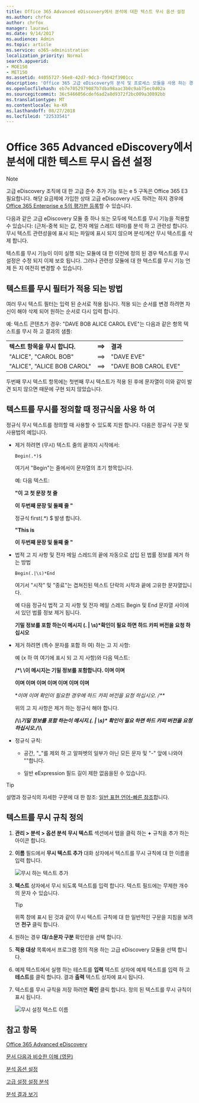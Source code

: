 ```yaml
---
title: Office 365 Advanced eDiscovery에서 분석에 대한 텍스트 무시 옵션 설정
ms.author: chrfox
author: chrfox
manager: laurawi
ms.date: 9/14/2017
ms.audience: Admin
ms.topic: article
ms.service: o365-administration
localization_priority: Normal
search.appverid:
- MOE150
- MET150
ms.assetid: 44055727-56e8-42d7-9dc3-fb942f3901cc
description: 'Office 365 고급 eDiscovery의 분석 및 프로세스 모듈을 사용 하는 경우 특정 텍스트를 무시 하도록 규칙을 정의 하는 방법에 알아봅니다.  '
ms.openlocfilehash: eb7e7052979087b7dba98aac3b0c9ab75ec0d02a
ms.sourcegitcommit: 36c5466056cdef6ad2a8d9372f2bc009a30892bb
ms.translationtype: MT
ms.contentlocale: ko-KR
ms.lasthandoff: 08/27/2018
ms.locfileid: "22533541"
---
```

# <a name="set-ignore-text-option-for-analyze-in-office-365-advanced-ediscovery"></a>Office 365 Advanced eDiscovery에서 분석에 대한 텍스트 무시 옵션 설정

> [!NOTE]
> 고급 eDiscovery 조직에 대 한 고급 준수 추가 기능 또는 e 5 구독은 Office 365 E3 필요합니다. 해당 요금제에 가입한 상태 고급 eDiscovery 시도 하려는 하지 경우에 [Office 365 Enterprise e 5의 평가판 등록](https://go.microsoft.com/fwlink/p/?LinkID=698279)할 수 있습니다. 
  
다음과 같은 고급 eDiscovery 모듈 중 하나 또는 모두에 텍스트를 무시 기능을 적용할 수 있습니다: (근처-중복 되는 값, 전자 메일 스레드 테마)를 분석 하 고 관련성 합니다. 무시 텍스트 관련성을에 표시 되는 파일에 표시 되지 않으며 분석/계산 무시 텍스트를 삭제 합니다.
  
텍스트를 무시 기능이 이미 실행 되는 모듈에 대 한 이전에 정의 된 경우 텍스트를 무시 설정은 수정 되지 이제 보호 됩니다. 그러나 관련성 모듈에 대 한 텍스트를 무시 기능 언제 든 지 여전히 변경할 수 있습니다.
  
## <a name="how-ignore-text-filters-are-applied"></a>텍스트를 무시 필터가 적용 되는 방법

여러 무시 텍스트 필터는 입력 된 순서로 적용 됩니다. 적용 되는 순서를 변경 하려면 자신이 해야 삭제 되어 원하는 순서로 다시 입력 합니다.
  
예: 텍스트 콘텐츠가 경우: "DAVE BOB ALICE CAROL EVE"는 다음과 같은 항목 텍스트를 무시 하 고 결과의 샘플:
  
||||
|:-----|:-----|:-----|
|**텍스트 항목을 무시 합니다.** <br/> |**==\>** <br/> |**결과** <br/> |
|"ALICE", "CAROL BOB"  <br/> |==\>  <br/> |"DAVE EVE"  <br/> |
|"ALICE", "ALICE BOB CAROL"  <br/> |==\>  <br/> |"DAVE BOB CAROL EVE"  <br/> |
   
두번째 무시 텍스트 항목에는 첫번째 무시 텍스트가 적용 된 후에 문자열이 이와 같이 발견 되지 않으면 때문에 구현 되지 않았습니다.
  
## <a name="use-regular-expressions-when-defining-ignore-text"></a>텍스트를 무시를 정의할 때 정규식을 사용 하 여

정규식 무시 텍스트를 정의할 때 사용할 수 있도록 지원 합니다. 다음은 정규식 구문 및 사용법의 예입니다.
  
- 제거 하려면 (무시) 텍스트 줄의 끝까지 시작에서:
    
     `Begin(.*)$`
    
    여기서 "Begin"는 줄에서이 문자열의 초기 항목입니다.
    
    예: 다음 텍스트:
    
    **"이 고 첫 문장 첫 줄**
    
    **이 두번째 문장 및 둘째 줄 "**
    
    정규식 first(.\*) $ 발생 합니다.
    
    **"This is**
    
    **이 두번째 문장 및 둘째 줄 "**
    
- 법적 고 지 사항 및 전자 메일 스레드의 끝에 자동으로 삽입 된 법률 정보를 제거 하는 방법
    
     `Begin(.|\s)*End`
    
    여기서 "시작" 및 "종료"는 겹쳐진된 텍스트 단락의 시작과 끝에 고유한 문자열입니다. 
    
    예 다음 정규식 법적 고 지 사항 및 전자 메일 스레드 Begin 및 End 문자열 사이에서 있던 법률 정보 제거 됩니다.
    
    **기밀 정보를 포함 하는이 메시지 (. | \s)\*확인이 필요 하면 하드 카피 버전을 요청 하십시오**
    
- 제거 하려면 (특수 문자를 포함 하 여) 하는 고 지 사항: 
    
    예 (x 하 여 여기에 표시 되 고 지 사항)와 다음 텍스트: 
    
    **/\*\ \이 메시지는 기밀 정보를 포함합니다. 이며 이며**
    
    **이며 이며 이며 이며 이며 이며 이며**
    
    **이며 이며 확인이 필요한 경우에 하드 카피 버전을 요청 하십시오. /\*\**
    
    위의 고 지 사항은 제거 하는 정규식 해야 합니다. 
    
    **\/\\*\\기밀 정보를 포함 하는이 메시지\.(. | \s)\* 확인이 필요 하면 하드 카피 버전을 요청 하십시오\.\/\\*\\**
    
- 정규식 규칙:
    
  - 공간, "_"를 제외 하 고 알파벳의 일부가 아닌 모든 문자 및 "-" 앞에 나와야 "\"합니다.
    
  - 일반 eExpression 필드 길이 제한 없음을된 수 있습니다.
    
> [!TIP]
> 설명과 정규식의 자세한 구문에 대 한 참조: [일반 표현 언어-빠른 참조](https://msdn.microsoft.com/en-us/library/az24scfc%28v=vs.110%29.aspx)합니다. 
  
## <a name="define-ignore-text-rule"></a>텍스트를 무시 규칙 정의

1. **관리 \> 분석 \> 옵션 분석** **무시 텍스트** 섹션에서 탭을 클릭 하는 **+** 규칙을 추가 하는 아이콘 합니다. 
    
2. **이름** 필드에서 **무시 텍스트 추가** 대화 상자에서 텍스트를 무시 규칙에 대 한 이름을 입력 합니다. 
    
    ![무시 하는 텍스트 추가](media/98e5129b-2667-4692-86fa-2d0117187a7f.png)
  
3. **텍스트** 상자에서 무시 되도록 텍스트를 입력 합니다. 텍스트 필드에는 무제한 개수의 문자 수 있습니다. 
    
    > [!TIP]
    > 위쪽 창에 표시 된 것과 같이 무시 텍스트 규칙에 대 한 일반적인 구문을 지침을 보려면 **전구** 클릭 합니다. 
  
4. 원하는 경우 **대/소문자 구분** 확인란을 선택 합니다. 
    
5. **적용 대상** 목록에서 프로그램 정의 적용 하는 고급 eDiscovery 모듈을 선택 합니다. 
    
6. 예제 텍스트에서 실행 하는 테스트를 **입력** 텍스트 상자에 예제 텍스트를 입력 하 고 **테스트**를 클릭 합니다. 결과 **출력** 텍스트 상자에 표시 됩니다. 
    
7. 텍스트를 무시 규칙을 저장 하려면 **확인** 클릭 합니다. 정의 된 텍스트를 무시 규칙이 표시 됩니다. 
    
    ![무시 설정 텍스트 이름](media/3a788ac3-4a1c-46c9-89bd-7ff32d68ce23.png)
  
## <a name="see-also"></a>참고 항목

[Office 365 Advanced eDiscovery](office-365-advanced-ediscovery.md)
  
[문서 다음과 비슷한 이해 (영문)](understand-document-similarity-in-advanced-ediscovery.md)
  
[분석 옵션 설정](set-analyze-options-in-advanced-ediscovery.md)
  
[고급 설정 설정 분석](set-analyze-advanced-settings-in-advanced-ediscovery.md)
  
[분석 결과 보기](view-analyze-results-in-advanced-ediscovery.md)


